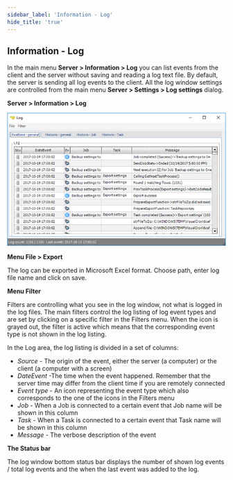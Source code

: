 ```yaml
---
sidebar_label: 'Information - Log'
hide_title: 'true'
---
```


## Information - Log

In the main menu **Server > Information > Log** you can list events from the client and the server without saving and reading a log text file. By default, the server is sending all log events to the client. All the log window settings are controlled from the main menu **Server > Settings > Log settings** dialog.
 
**Server > Information > Log**

![](../../../static/img/serverinformationlog.png)

**Menu File > Export**

The log can be exported in Microsoft Excel format. Choose path, enter log file name and click on save.
 
**Menu Filter**

Filters are controlling what you see in the log window, not what is logged in the log files. The main filters control the log listing of log event types and are set by clicking on a specific filter in the Filters menu. When the icon is grayed out, the filter is active which means that the corresponding event type is not shown in the log listing.
 
In the Log area, the log listing is divided in a set of columns:

* *Source* - The origin of the event, either the server (a computer) or the client (a computer with a screen)
* *DateEvent* -The time when the event happened. Remember that the server time may differ from the client time if you are remotely connected
* *Event type* - An icon representing the event type which also corresponds to the one of the icons in the Filters menu
* *Job* - When a Job is connected to a certain event that Job name will be shown in this column
* *Task* - When a Task is connected to a certain event that Task name will be shown in this column
* *Message* - The verbose description of the event
 
**The Status bar**

The log window bottom status bar displays the number of shown log events / total log events and the when the last event was added to the log.